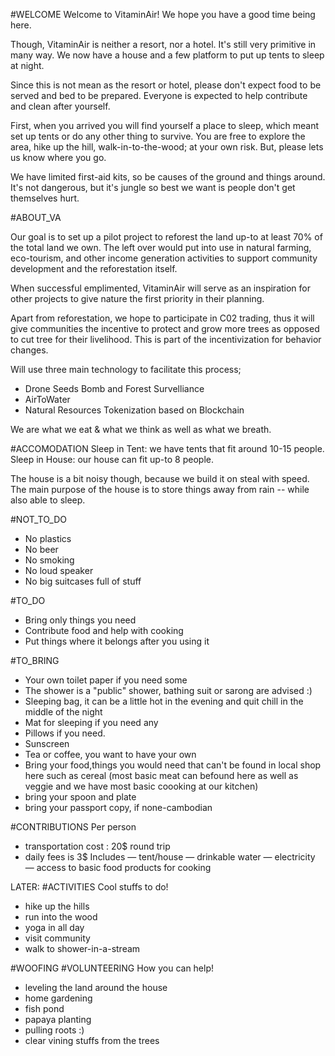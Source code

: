 #WELCOME 
Welcome to VitaminAir! We hope you have a good time being here.

Though, VitaminAir is neither a resort, nor a hotel. It's still 
very primitive in many way. We now have a house and a few platform
to put up tents to sleep at night. 

Since this is not mean as the resort or hotel, please don't expect
food to be served and bed to be prepared. Everyone is expected to help 
contribute and clean after yourself. 

First, when you arrived you will find yourself a place to sleep,
which meant set up tents or do any other thing to survive. You are 
free to explore the area, hike up the hill, walk-in-to-the-wood; at
your own risk. But, please lets us know where you go.

We have limited first-aid kits, so be causes of the ground and things
around. It's not dangerous, but it's jungle so best we want is people 
don't get themselves hurt.

#ABOUT_VA

Our goal is to set up a pilot project to reforest the land up-to
at least 70% of the total land we own. The left over would put into
use in natural farming, eco-tourism, and other income generation
activities to support community development and the reforestation itself. 
 
When successful emplimented, VitaminAir will serve as an inspiration
for other projects to give nature the first priority in their planning.

Apart from reforestation, we hope to participate in C02 trading, thus
it will give communities the incentive to protect and grow more trees
as opposed to cut tree for their livelihood. This is part of the 
incentivization for behavior changes.

Will use three main technology to facilitate this process;
- Drone Seeds Bomb and Forest Survelliance 
- AirToWater 
- Natural Resources Tokenization based on Blockchain

We are what we eat & what we think as well as what we breath.

#ACCOMODATION
Sleep in Tent: we have tents that fit around 10-15 people.
Sleep in House: our house can fit up-to 8 people.

The house is a bit noisy though, because we build it on steal
with speed. The main purpose of the house is to store things
away from rain -- while also able to sleep.

#NOT_TO_DO
- No plastics
- No beer
- No smoking
- No loud speaker
- No big suitcases full of stuff

#TO_DO
- Bring only things you need
- Contribute food and help with cooking 
- Put things where it belongs after you using it


#TO_BRING
- Your own toilet paper if you need some
- The shower is a "public" shower, bathing suit or sarong are advised :)
- Sleeping bag, it can be a little hot in the evening and quit chill in the middle of the night
- Mat for sleeping if you need any
- Pillows if you need.
- Sunscreen
- Tea or coffee, you want to have your own
- Bring your food,things you would need that can't be found in local shop here such as cereal
(most basic meat can befound here as well as veggie and we have most basic coooking at our 
kitchen)
- bring your spoon and plate
- bring your passport copy, if none-cambodian


#CONTRIBUTIONS 
Per person
- transportation cost : 20$ round trip
- daily fees is 3$
Includes
— tent/house
— drinkable water
— electricity
— access to basic food products for cooking

LATER:
#ACTIVITIES 
Cool stuffs to do!
- hike up the hills
- run into the wood
- yoga in all day
- visit community
- walk to shower-in-a-stream

#WOOFING #VOLUNTEERING
How you can help!
- leveling the land around the house
- home gardening
- fish pond
- papaya planting
- pulling roots :)
- clear vining stuffs from the trees
